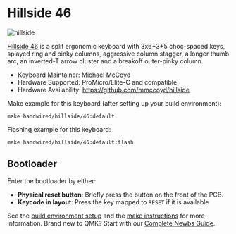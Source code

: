 # Hillside 46

![hillside](https://imgur.com/erJPjvr.png)

[Hillside 46](https://github.com/mmccoyd/hillside)
 is a split ergonomic keyboard with 3x6+3+5 choc-spaced keys,
 splayed ring and pinky columns, aggressive column stagger,
 a longer thumb arc, an inverted-T arrow cluster and a breakoff outer-pinky column.

* Keyboard Maintainer: [Michael McCoyd](https://github.com/mmccoyd)
* Hardware Supported: ProMicro/Elite-C and compatible
* Hardware Availability: https://github.com/mmccoyd/hillside

Make example for this keyboard (after setting up your build environment):

    make handwired/hillside/46:default

Flashing example for this keyboard:

    make handwired/hillside/46:default:flash

## Bootloader

Enter the bootloader by either:

* **Physical reset button**: Briefly press the button on the front of the PCB.
* **Keycode in layout**: Press the key mapped to `RESET` if it is available

See the [build environment setup](https://docs.qmk.fm/#/getting_started_build_tools) and the [make instructions](https://docs.qmk.fm/#/getting_started_make_guide) for more information. Brand new to QMK? Start with our [Complete Newbs Guide](https://docs.qmk.fm/#/newbs).
